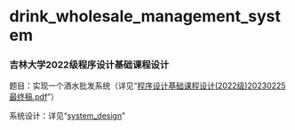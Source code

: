 # drink_wholesale_management_system
### 吉林大学2022级程序设计基础课程设计  


题目：实现一个酒水批发系统（详见“[程序设计基础课程设计(2022级)20230225最终稿.pdf](https://github.com/wulixinlaimujijia/drink_wholesale_management_system/blob/main/%E7%A8%8B%E5%BA%8F%E8%AE%BE%E8%AE%A1%E5%9F%BA%E7%A1%80%E8%AF%BE%E7%A8%8B%E8%AE%BE%E8%AE%A1(2022%E7%BA%A7)20230225%E6%9C%80%E7%BB%88%E7%A8%BF.pdf)”）

系统设计：详见“[system_design](https://github.com/wulixinlaimujijia/drink_wholesale_management_system/tree/e70e648017a2dc31221e9d2996598ce4e577f67d/system_design)”  

